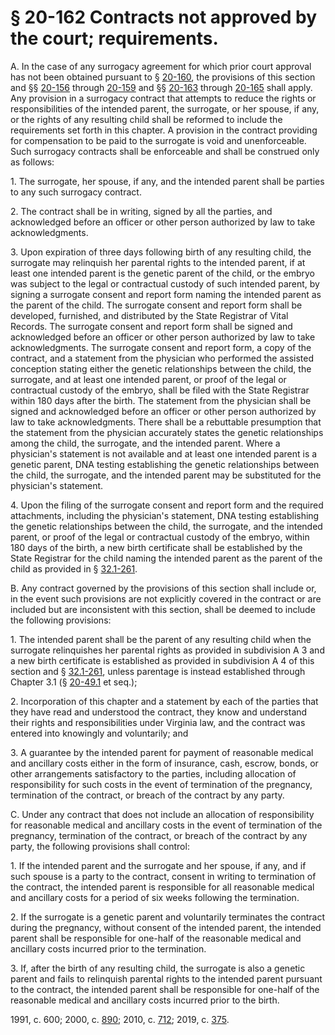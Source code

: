 # § 20-162 Contracts not approved by the court; requirements.

<p>A. In the case of any surrogacy agreement for which prior court approval has not been obtained pursuant to § <a href='/vacode/20-160/'>20-160</a>, the provisions of this section and §§ <a href='/vacode/20-156/'>20-156</a> through <a href='/vacode/20-159/'>20-159</a> and §§ <a href='/vacode/20-163/'>20-163</a> through <a href='/vacode/20-165/'>20-165</a> shall apply. Any provision in a surrogacy contract that attempts to reduce the rights or responsibilities of the intended parent, the surrogate, or her spouse, if any, or the rights of any resulting child shall be reformed to include the requirements set forth in this chapter. A provision in the contract providing for compensation to be paid to the surrogate is void and unenforceable. Such surrogacy contracts shall be enforceable and shall be construed only as follows:</p><p>1. The surrogate, her spouse, if any, and the intended parent shall be parties to any such surrogacy contract.</p><p>2. The contract shall be in writing, signed by all the parties, and acknowledged before an officer or other person authorized by law to take acknowledgments.</p><p>3. Upon expiration of three days following birth of any resulting child, the surrogate may relinquish her parental rights to the intended parent, if at least one intended parent is the genetic parent of the child, or the embryo was subject to the legal or contractual custody of such intended parent, by signing a surrogate consent and report form naming the intended parent as the parent of the child. The surrogate consent and report form shall be developed, furnished, and distributed by the State Registrar of Vital Records. The surrogate consent and report form shall be signed and acknowledged before an officer or other person authorized by law to take acknowledgments. The surrogate consent and report form, a copy of the contract, and a statement from the physician who performed the assisted conception stating either the genetic relationships between the child, the surrogate, and at least one intended parent, or proof of the legal or contractual custody of the embryo, shall be filed with the State Registrar within 180 days after the birth. The statement from the physician shall be signed and acknowledged before an officer or other person authorized by law to take acknowledgments. There shall be a rebuttable presumption that the statement from the physician accurately states the genetic relationships among the child, the surrogate, and the intended parent. Where a physician's statement is not available and at least one intended parent is a genetic parent, DNA testing establishing the genetic relationships between the child, the surrogate, and the intended parent may be substituted for the physician's statement.</p><p>4. Upon the filing of the surrogate consent and report form and the required attachments, including the physician's statement, DNA testing establishing the genetic relationships between the child, the surrogate, and the intended parent, or proof of the legal or contractual custody of the embryo, within 180 days of the birth, a new birth certificate shall be established by the State Registrar for the child naming the intended parent as the parent of the child as provided in § <a href='/vacode/32.1-261/'>32.1-261</a>.</p><p>B. Any contract governed by the provisions of this section shall include or, in the event such provisions are not explicitly covered in the contract or are included but are inconsistent with this section, shall be deemed to include the following provisions:</p><p>1. The intended parent shall be the parent of any resulting child when the surrogate relinquishes her parental rights as provided in subdivision A 3 and a new birth certificate is established as provided in subdivision A 4 of this section and § <a href='/vacode/32.1-261/'>32.1-261</a>, unless parentage is instead established through Chapter 3.1 (§ <a href='/vacode/20-49.1/'>20-49.1</a> et seq.);</p><p>2. Incorporation of this chapter and a statement by each of the parties that they have read and understood the contract, they know and understand their rights and responsibilities under Virginia law, and the contract was entered into knowingly and voluntarily; and</p><p>3. A guarantee by the intended parent for payment of reasonable medical and ancillary costs either in the form of insurance, cash, escrow, bonds, or other arrangements satisfactory to the parties, including allocation of responsibility for such costs in the event of termination of the pregnancy, termination of the contract, or breach of the contract by any party.</p><p>C. Under any contract that does not include an allocation of responsibility for reasonable medical and ancillary costs in the event of termination of the pregnancy, termination of the contract, or breach of the contract by any party, the following provisions shall control:</p><p>1. If the intended parent and the surrogate and her spouse, if any, and if such spouse is a party to the contract, consent in writing to termination of the contract, the intended parent is responsible for all reasonable medical and ancillary costs for a period of six weeks following the termination.</p><p>2. If the surrogate is a genetic parent and voluntarily terminates the contract during the pregnancy, without consent of the intended parent, the intended parent shall be responsible for one-half of the reasonable medical and ancillary costs incurred prior to the termination.</p><p>3. If, after the birth of any resulting child, the surrogate is also a genetic parent and fails to relinquish parental rights to the intended parent pursuant to the contract, the intended parent shall be responsible for one-half of the reasonable medical and ancillary costs incurred prior to the birth.</p><p>1991, c. 600; 2000, c. <a href='http://lis.virginia.gov/cgi-bin/legp604.exe?001+ful+CHAP0890'>890</a>; 2010, c. <a href='http://lis.virginia.gov/cgi-bin/legp604.exe?101+ful+CHAP0712'>712</a>; 2019, c. <a href='http://lis.virginia.gov/cgi-bin/legp604.exe?191+ful+CHAP0375'>375</a>.</p>